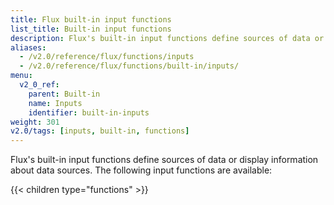```yaml
---
title: Flux built-in input functions
list_title: Built-in input functions
description: Flux's built-in input functions define sources of data or or display information about data sources.
aliases:
  - /v2.0/reference/flux/functions/inputs  
  - /v2.0/reference/flux/functions/built-in/inputs/
menu:
  v2_0_ref:
    parent: Built-in
    name: Inputs
    identifier: built-in-inputs
weight: 301
v2.0/tags: [inputs, built-in, functions]
---
```


Flux's built-in input functions define sources of data or display information about data sources.
The following input functions are available:

{{< children type="functions" >}}

